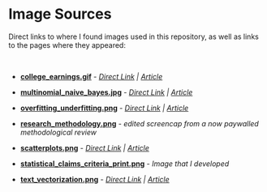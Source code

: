 # Image Sources

Direct links to where I found images used in this repository, as well as links to the pages where they appeared:

&nbsp;

* [**college_earnings.gif**](https://raw.githubusercontent.com/analyticascent/confounder/master/images/college_earnings.gif) - _[Direct Link](http://www.incontext.indiana.edu/2009/mar-apr/images/earnings_fig1.gif) | [Article](http://www.incontext.indiana.edu/2009/mar-apr/article1.asp)_

* [**multinomial_naive_bayes.jpg**](https://raw.githubusercontent.com/analyticascent/confounder/master/multinomial_naive_bayes.jpg) - _[Direct Link](https://image.slidesharecdn.com/textclassification-140430024039-phpapp01/95/introduction-to-text-classification-using-naive-bayes-18-638.jpg?cb=1398825724) | [Article](https://www.slideshare.net/dhwajr/text-classification-34115804)_

* [**overfitting_underfitting.png**](https://raw.githubusercontent.com/analyticascent/confounder/master/images/overfitting_underfitting.png) - _[Direct Link](https://miro.medium.com/1*_7OPgojau8hkiPUiHoGK_w.png) | [Article](https://medium.com/greyatom/what-is-underfitting-and-overfitting-in-machine-learning-and-how-to-deal-with-it-6803a989c76)_

* [**research_methodology.png**](https://raw.githubusercontent.com/analyticascent/confounder/master/images/research_methodology.png) - _edited screencap from a now paywalled methodological review_

* [**scatterplots.png**](https://raw.githubusercontent.com/analyticascent/confounder/master/images/scatterplots.png) - _[Direct Link](http://resources.esri.com/help/9.3/arcgisdesktop/com/gp_toolref/spatial_statistics_toolbox/scatterplots.png) | [Article](http://resources.esri.com/help/9.3/arcgisdesktop/com/gp_toolref/spatial_statistics_toolbox/regression_analysis_basics.htm)_

* [**statistical_claims_criteria_print.png**](https://raw.githubusercontent.com/analyticascent/confounder/master/images/statistical_claims_criteria_print.png) - _Image that I developed_

* [**text_vectorization.png**](https://raw.githubusercontent.com/analyticascent/confounder/master/images/text_vectorization.png) - _[Direct Link](http://mlg.postech.ac.kr/static/research/nmf_cluster1.PNG) | [Article](http://mlg.postech.ac.kr/research/nmf)_
